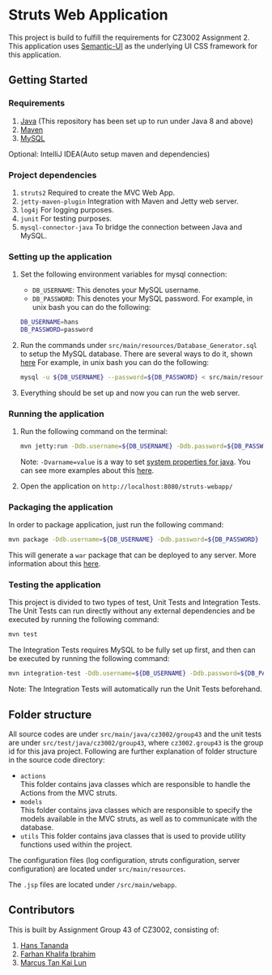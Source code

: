 # Struts Web Application 
This project is build to fulfill the requirements for CZ3002 Assignment 2. 
This application uses [Semantic-UI](https://semantic-ui.com/introduction/getting-started.html) as the underlying UI CSS framework for this application. 

## Getting Started 

### Requirements 
1. [Java](https://www.java.com/en/download/) (This repository has been set up to run under Java 8 and above)
2. [Maven](https://maven.apache.org/install.html) 
3. [MySQL](https://dev.mysql.com/downloads/)

Optional: IntelliJ IDEA(Auto setup maven and dependencies)

### Project dependencies 
1.  `struts2` Required to create the MVC Web App.
2.  `jetty-maven-plugin` Integration with Maven and Jetty web server.
3.  `log4j` For logging purposes.
4.  `junit` For testing purposes. 
5.  `mysql-connector-java` To bridge the connection between Java and MySQL.

### Setting up the application 
1.  Set the following environment variables for mysql connection:
    *   `DB_USERNAME`: This denotes your MySQL username. 
    *   `DB_PASSWORD`: This denotes your MySQL password.
    For example, in unix bash you can do the following:
    ```bash
    DB_USERNAME=hans
    DB_PASSWORD=password
    ```

2.  Run the commands under `src/main/resources/Database_Generator.sql` 
    to setup the MySQL database. There are several ways to do it, shown [here](https://stackoverflow.com/questions/8940230/how-to-run-sql-script-in-mysql)
    For example, in unix bash you can do the following:
    ```bash 
    mysql -u ${DB_USERNAME} --password=${DB_PASSWORD} < src/main/resources/Database_Generator.sql 
    ```

3.  Everything should be set up and now you can run the web server. 

### Running the application 

1.  Run the following command on the terminal: 
    ```bash
    mvn jetty:run -Ddb.username=${DB_USERNAME} -Ddb.password=${DB_PASSWORD}
    ```
    Note: `-Dvarname=value` is a way to set [system properties for java](https://docs.oracle.com/javase/tutorial/essential/environment/sysprop.html).
    You can see more examples about this [here](https://stackoverflow.com/questions/5189914/setting-system-property).

2.  Open the application on `http://localhost:8080/struts-webapp/`

### Packaging the application 

In order to package application, just run the following command: 
```bash
mvn package -Ddb.username=${DB_USERNAME} -Ddb.password=${DB_PASSWORD}
```
This will generate a `war` package that can be deployed to any server. More information about this [here](https://www.baeldung.com/tomcat-deploy-war).

### Testing the application 
This project is divided to two types of test, Unit Tests and Integration Tests. 
The Unit Tests can run directly without any external dependencies and be executed by running the following command: 
```bash
mvn test
```
The Integration Tests requires MySQL to be fully set up first, and then can be executed by running the following command: 
```bash
mvn integration-test -Ddb.username=${DB_USERNAME} -Ddb.password=${DB_PASSWORD}
```
Note: The Integration Tests will automatically run the Unit Tests beforehand. 

## Folder structure 

All source codes are under `src/main/java/cz3002/group43` and the unit tests are under `src/test/java/cz3002/group43`, where `cz3002.group43` is the group id for this java project. 
Following are further explanation of folder structure in the source code directory: 
*   `actions`  
    This folder contains java classes which are responsible to handle the Actions from the MVC struts. 
*   `models`  
    This folder contains java classes which are responsible to specify the models available in the MVC struts, as well as to communicate with the database. 
*   `utils`
    This folder contains java classes that is used to provide utility functions used within the project. 

The configuration files (log configuration, struts configuration, server configuration) are located under `src/main/resources`. 

The `.jsp` files are located under `/src/main/webapp`. 

## Contributors 
This is built by Assignment Group 43 of CZ3002, consisting of: 
1. [Hans Tananda](https://github.com/hanstananda)
2. [Farhan Khalifa Ibrahim](https://github.com/farhan-khalifa-ibrahim)
3. [Marcus Tan Kai Lun](https://github.com/marcustkl)
